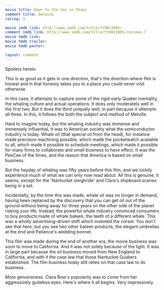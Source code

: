 ```yaml
---
movie title: Down to the Sea in Ships
comment title: Genuine
rating: 3

movie imdb link: http://www.imdb.com/title/tt0013085/
comment imdb link: http://www.imdb.com/title/tt0013085/reviews-7
movie tmdb link: 
movie tmdb trailer: 
movie tmdb poster: 

layout: comment
---
```


Spoilers herein.

This is as good as it gets in one direction, that's the direction where film is honest and in  that honesty takes you to a place you could never visit otherwise.

 In this case, it attempts to capture some of the rigid early Quaker mentality, the whaling  culture and actual operations. It does only moderately well in the first two. But it does  the third uniquely well, in part because it attempts all three. In this, it follows the both  the subject and method of Melville.

 Hard to imagine today, but the whaling industry was immense and immensely influential,  It was to American society what the semiconductor industry is today. Whale oil (that  special oil from the head), for instance made precision machining possible, which made  the pocketwatch available to all, which made it possible to schedule meetings, which  made it possible for many firms to collaborate and small business to have effect. It was  the PeeCee of the times, and the reason that America is based on small business.

 But the heyday of whaling was fifty years before this film, and we luckily experience  much of what we can only now read about. All this is genuine, it seems, except for the  'Nantucket sleighride' and Clara's shipboard scenes being in a set.

 Incidentally, by the time this was made, whale oil was no longer in demand, having been  replaced by the discovery that you can get oil out of the ground without being away for  three years on the other side of the planet risking your life. Instead, the powerful whale  industry convinced consumers to buy products made of whale baleen, the teeth of a  different whale. This was a wholly advertising-driven shift which invented the corset. You  don't see that here, but you see two other baleen products, the elegant umbrellas at the  end and Patience's wedding bonnet.

 This film was made during the end of another era, the movie business was soon to move  to California. And it was not solely because of the light. It was in large part because the  oil business moved from New England to California, and with it the case law that those  Nantucket Quakers established. The film business today still relies on that case law to do business.

 More genuineness. Clara Bow's popularity was to come from her aggressively guileless  eyes. Here's where it all begins. Very impressively.